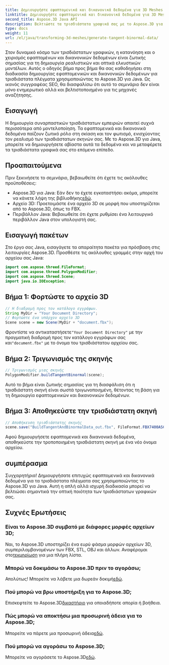 ```yaml
---
title: Δημιουργήστε εφαπτομενικά και δικανονικά δεδομένα για 3D Meshes σε Java
linktitle: Δημιουργήστε εφαπτομενικά και δικανονικά δεδομένα για 3D Meshes σε Java
second_title: Aspose.3D Java API
description: Βελτιώστε τα τρισδιάστατα γραφικά σας με το Aspose.3D για Java. Δημιουργήστε εφαπτομενικά και δικανονικά δεδομένα χωρίς κόπο. Δοκιμάστε τη δωρεάν δοκιμή τώρα!
type: docs
weight: 11
url: /el/java/transforming-3d-meshes/generate-tangent-binormal-data/
---
```

Στον δυναμικό κόσμο των τρισδιάστατων γραφικών, η κατανόηση και ο χειρισμός εφαπτομένων και δικανονικών δεδομένων είναι ζωτικής σημασίας για τη δημιουργία ρεαλιστικών και οπτικά ελκυστικών μοντέλων. Αυτός ο οδηγός βήμα προς βήμα θα σας καθοδηγήσει στη διαδικασία δημιουργίας εφαπτομενικών και δικανονικών δεδομένων για τρισδιάστατα πλέγματα χρησιμοποιώντας το Aspose.3D για Java. Ως ικανός συγγραφέας SEO, θα διασφαλίσω ότι αυτό το σεμινάριο δεν είναι μόνο ενημερωτικό αλλά και βελτιστοποιημένο για τις μηχανές αναζήτησης.
## Εισαγωγή
Η δημιουργία συναρπαστικών τρισδιάστατων εμπειριών απαιτεί συχνά περισσότερα από μοντελοποίηση. Τα εφαπτομενικά και δικανονικά δεδομένα παίζουν ζωτικό ρόλο στη σκίαση και τον φωτισμό, ενισχύοντας τον ρεαλισμό των τρισδιάστατων σκηνών σας. Με το Aspose.3D για Java, μπορείτε να δημιουργήσετε αβίαστα αυτά τα δεδομένα και να μεταφέρετε τα τρισδιάστατα γραφικά σας στο επόμενο επίπεδο.
## Προαπαιτούμενα
Πριν ξεκινήσετε το σεμινάριο, βεβαιωθείτε ότι έχετε τις ακόλουθες προϋποθέσεις:
-  Aspose.3D για Java: Εάν δεν το έχετε εγκαταστήσει ακόμα, μπορείτε να κάνετε λήψη της βιβλιοθήκης[εδώ](https://releases.aspose.com/3d/java/).
- Αρχείο 3D: Προετοιμάστε ένα αρχείο 3D σε μορφή που υποστηρίζεται από το Aspose.3D, όπως το FBX.
- Περιβάλλον Java: Βεβαιωθείτε ότι έχετε ρυθμίσει ένα λειτουργικό περιβάλλον Java στον υπολογιστή σας.
## Εισαγωγή πακέτων
Στο έργο σας Java, εισαγάγετε τα απαραίτητα πακέτα για πρόσβαση στις λειτουργίες Aspose.3D. Προσθέστε τις ακόλουθες γραμμές στην αρχή του αρχείου σας Java:
```java
import com.aspose.threed.FileFormat;
import com.aspose.threed.PolygonModifier;
import com.aspose.threed.Scene;
import java.io.IOException;
```
## Βήμα 1: Φορτώστε το αρχείο 3D
```java
// Η διαδρομή προς τον κατάλογο εγγράφων.
String MyDir = "Your Document Directory";
// Φορτώστε ένα υπάρχον αρχείο 3D
Scene scene = new Scene(MyDir + "document.fbx");
```
 Φροντίστε να αντικαταστήσετε`"Your Document Directory"` με την πραγματική διαδρομή προς τον κατάλογο εγγράφων σας και`"document.fbx"` με το όνομα του τρισδιάστατου αρχείου σας.
## Βήμα 2: Τριγωνισμός της σκηνής
```java
// Τριγωνισμός μιας σκηνής
PolygonModifier.buildTangentBinormal(scene);
```
Αυτό το βήμα είναι ζωτικής σημασίας για τη διασφάλιση ότι η τρισδιάστατη σκηνή είναι σωστά τριγωνοποιημένη, θέτοντας τη βάση για τη δημιουργία εφαπτομενικών και δικανονικών δεδομένων.
## Βήμα 3: Αποθηκεύστε την τρισδιάστατη σκηνή
```java
// Αποθήκευση τρισδιάστατης σκηνής
scene.save("BuildTangentAndBinormalData_out.fbx", FileFormat.FBX7400ASCII);
```
Αφού δημιουργήσετε εφαπτομενικά και δικανονικά δεδομένα, αποθηκεύστε την τροποποιημένη τρισδιάστατη σκηνή με ένα νέο όνομα αρχείου.
## συμπέρασμα
Συγχαρητήρια! Δημιουργήσατε επιτυχώς εφαπτομενικά και δικανονικά δεδομένα για τα τρισδιάστατα πλέγματα σας χρησιμοποιώντας το Aspose.3D για Java. Αυτή η απλή αλλά ισχυρή διαδικασία μπορεί να βελτιώσει σημαντικά την οπτική ποιότητα των τρισδιάστατων γραφικών σας.
## Συχνές Ερωτήσεις
### Είναι το Aspose.3D συμβατό με διάφορες μορφές αρχείων 3D;
 Ναι, το Aspose.3D υποστηρίζει ένα ευρύ φάσμα μορφών αρχείων 3D, συμπεριλαμβανομένων των FBX, STL, OBJ και άλλων. Αναφέρομαι στο[τεκμηρίωση](https://reference.aspose.com/3d/java/) για μια πλήρη λίστα.
### Μπορώ να δοκιμάσω το Aspose.3D πριν το αγοράσω;
 Απολύτως! Μπορείτε να λάβετε μια δωρεάν δοκιμή[εδώ](https://releases.aspose.com/).
### Πού μπορώ να βρω υποστήριξη για το Aspose.3D;
 Επισκεφτείτε το Aspose.3D[δικαστήριο](https://forum.aspose.com/c/3d/18) για οποιαδήποτε απορία ή βοήθεια.
### Πώς μπορώ να αποκτήσω μια προσωρινή άδεια για το Aspose.3D;
 Μπορείτε να πάρετε μια προσωρινή άδεια[εδώ](https://purchase.aspose.com/temporary-license/).
### Πού μπορώ να αγοράσω το Aspose.3D;
 Μπορείτε να αγοράσετε το Aspose.3D[εδώ](https://purchase.aspose.com/buy).